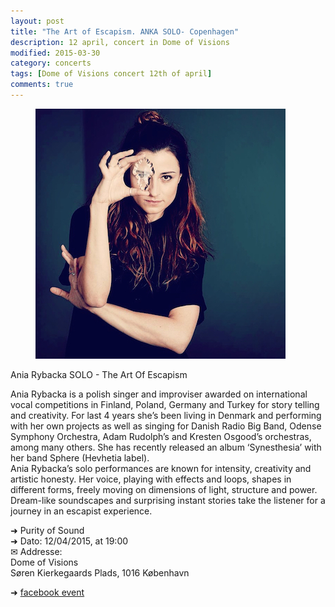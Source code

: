 ```yaml
---
layout: post
title: "The Art of Escapism. ANKA SOLO- Copenhagen"
description: 12 april, concert in Dome of Visions
modified: 2015-03-30
category: concerts
tags: [Dome of Visions concert 12th of april]
comments: true
---
```

<figure>
   <img src="/images/glass.jpg"></a>
</figure>

Ania Rybacka SOLO - The Art Of Escapism

Ania Rybacka is a polish singer and improviser awarded on international vocal competitions in Finland, Poland, Germany and Turkey for story telling and creativity. For last 4 years she’s been living in Denmark and performing with her own projects as well as singing for Danish Radio Big Band, Odense Symphony Orchestra, Adam Rudolph’s and Kresten Osgood’s orchestras, among many others. She has recently released an album ‘Synesthesia’ with her band Sphere (Hevhetia label).
<br>
Ania Rybacka’s solo performances are known for intensity, creativity and artistic honesty. Her voice, playing with effects and loops, shapes in different forms, freely moving on dimensions of light, structure and power. Dream-like soundscapes and surprising instant stories take the listener for a journey in an escapist experience. 



➜ Purity of Sound<br>
➜ Dato: 12/04/2015, at 19:00<br>
✉ Addresse:<br>
Dome of Visions<br>
Søren Kierkegaards Plads, 1016 København

➜ <a href="https://www.facebook.com/events/1583222458601476/">facebook event</a>


